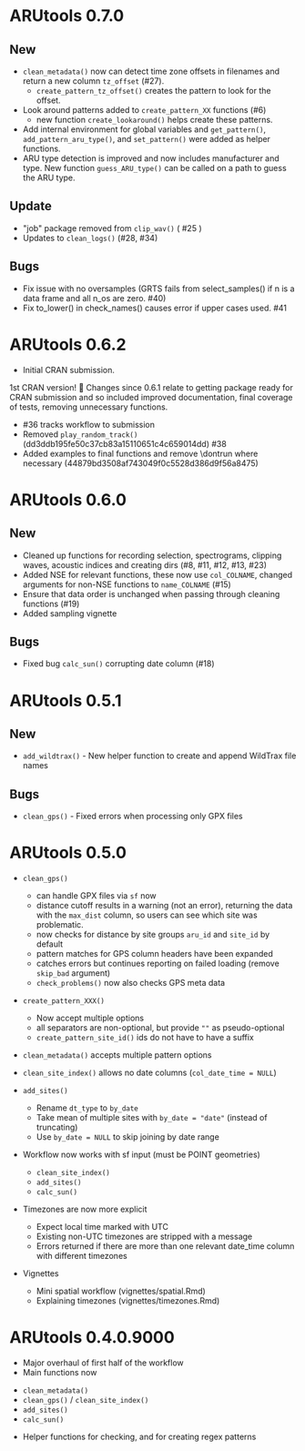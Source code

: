 # ARUtools 0.7.0

## New

  * `clean_metadata()` now can detect time zone offsets in filenames and return
       a new column `tz_offset` (#27).
       - `create_pattern_tz_offset()` creates the pattern to look for the offset.
  * Look around patterns added to `create_pattern_XX` functions (#6)
      - new function `create_lookaround()` helps create these patterns.
  * Add internal environment for global variables and `get_pattern()`,
      `add_pattern_aru_type()`, and `set_pattern()` were added as helper functions.
  * ARU type detection is improved and now includes manufacturer and type. New function
      `guess_ARU_type()` can be called on a path to guess the ARU type.

## Update
 

   * "job" package removed from `clip_wav()` ( #25 )
   * Updates to `clean_logs()` (#28, #34)
  
## Bugs 

 * Fix issue with no oversamples (GRTS fails from select_samples() if n is a data frame and all n_os are zero. #40)
 * Fix to_lower() in check_names() causes error if upper cases used. #41
 
 
# ARUtools 0.6.2

* Initial CRAN submission.

1st CRAN version! 🥳 
Changes since 0.6.1 relate to getting package ready for CRAN submission and so included improved documentation, final coverage of tests, removing unnecessary functions. 

- #36 tracks workflow to submission
- Removed `play_random_track()` (dd3ddb195fe50c37cb83a15110651c4c659014dd) #38 
- Added examples to final functions and remove \dontrun where necessary (44879bd3508af743049f0c5528d386d9f56a8475)

# ARUtools 0.6.0

## New
* Cleaned up functions for recording selection, spectrograms, clipping waves, 
  acoustic indices and creating dirs (#8, #11, #12, #13, #23)
* Added NSE for relevant functions, these now use `col_COLNAME`, changed arguments
for non-NSE functions to `name_COLNAME` (#15)
* Ensure that data order is unchanged when passing through cleaning functions (#19)
* Added sampling vignette

## Bugs
* Fixed bug `calc_sun()` corrupting date column (#18)

# ARUtools 0.5.1

## New
* `add_wildtrax()` - New helper function to create and append WildTrax file names

## Bugs
* `clean_gps()` - Fixed errors when processing only GPX files


# ARUtools 0.5.0

* `clean_gps()`
  * can handle GPX files via `sf` now
  * distance cutoff results in a warning (not an error), returning
    the data with the `max_dist` column, so users can see which site was problematic.
  * now checks for distance by site groups `aru_id` and `site_id` by default
  * pattern matches for GPS column headers have been expanded
  * catches errors but continues reporting on failed loading (remove `skip_bad` argument)
  * `check_problems()` now also checks GPS meta data

* `create_pattern_XXX()` 
  * Now accept multiple options
  * all separators are non-optional, but provide `""` as pseudo-optional
  * `create_pattern_site_id()` ids do not have to have a suffix
  
* `clean_metadata()` accepts multiple pattern options

* `clean_site_index()` allows no date columns (`col_date_time = NULL`)

* `add_sites()`
  * Rename `dt_type` to `by_date`
  * Take mean of multiple sites with `by_date = "date"` (instead of truncating)
  * Use `by_date = NULL` to skip joining by date range

* Workflow now works with sf input (must be POINT geometries)
  * `clean_site_index()`
  * `add_sites()`
  * `calc_sun()`

* Timezones are now more explicit
  * Expect local time marked with UTC
  * Existing non-UTC timezones are stripped with a message
  * Errors returned if there are more than one relevant date_time column with 
    different timezones
    
* Vignettes
  * Mini spatial workflow (vignettes/spatial.Rmd)
  * Explaining timezones (vignettes/timezones.Rmd)

# ARUtools 0.4.0.9000
* Major overhaul of first half of the workflow
* Main functions now
 - `clean_metadata()`
 - `clean_gps()` / `clean_site_index()`
 - `add_sites()`
 - `calc_sun()`
* Helper functions for checking, and for creating regex patterns 
